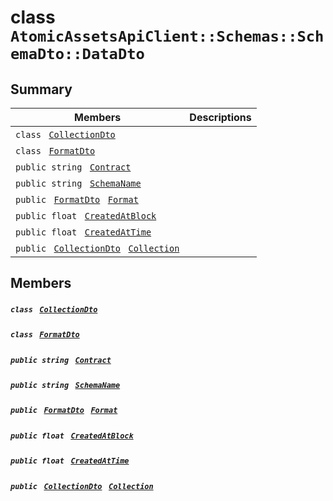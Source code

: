 # class `AtomicAssetsApiClient::Schemas::SchemaDto::DataDto` 

## Summary

 Members                                | Descriptions                                
----------------------------------------|---------------------------------------------
`class ` [`CollectionDto`](.github/workflows/documentation/md/AtomicAssetsApiClient--Schemas--SchemaDto--DataDto--CollectionDto.md#class_atomic_assets_api_client_1_1_schemas_1_1_schema_dto_1_1_data_dto_1_1_collection_dto)        | 
`class ` [`FormatDto`](.github/workflows/documentation/md/AtomicAssetsApiClient--Schemas--SchemaDto--DataDto--FormatDto.md#class_atomic_assets_api_client_1_1_schemas_1_1_schema_dto_1_1_data_dto_1_1_format_dto)        | 
`public string ` [`Contract`](#class_atomic_assets_api_client_1_1_schemas_1_1_schema_dto_1_1_data_dto_1a9b4baf8484b98d89513d7776a8877d0e) | 
`public string ` [`SchemaName`](#class_atomic_assets_api_client_1_1_schemas_1_1_schema_dto_1_1_data_dto_1a50d439f0d7b1835a13ec1f4da383f957) | 
`public ` [`FormatDto`](.github/workflows/documentation/md/AtomicAssetsApiClient--Schemas--SchemaDto--DataDto--FormatDto.md#class_atomic_assets_api_client_1_1_schemas_1_1_schema_dto_1_1_data_dto_1_1_format_dto)` ` [`Format`](#class_atomic_assets_api_client_1_1_schemas_1_1_schema_dto_1_1_data_dto_1ab4fe4d63207a5184d9e0c8a5aa54891c) | 
`public float ` [`CreatedAtBlock`](#class_atomic_assets_api_client_1_1_schemas_1_1_schema_dto_1_1_data_dto_1a0caa720646d595f07067fcc6c44a4b2e) | 
`public float ` [`CreatedAtTime`](#class_atomic_assets_api_client_1_1_schemas_1_1_schema_dto_1_1_data_dto_1a14bdb6268c108cfc8647325d8aff2078) | 
`public ` [`CollectionDto`](.github/workflows/documentation/md/AtomicAssetsApiClient--Schemas--SchemaDto--DataDto--CollectionDto.md#class_atomic_assets_api_client_1_1_schemas_1_1_schema_dto_1_1_data_dto_1_1_collection_dto)` ` [`Collection`](#class_atomic_assets_api_client_1_1_schemas_1_1_schema_dto_1_1_data_dto_1ac6d9b0c1cef1d8ad020fa9b6fc1c3319) | 

## Members

##### `class ` [`CollectionDto`](.github/workflows/documentation/md/AtomicAssetsApiClient--Schemas--SchemaDto--DataDto--CollectionDto.md#class_atomic_assets_api_client_1_1_schemas_1_1_schema_dto_1_1_data_dto_1_1_collection_dto) 

##### `class ` [`FormatDto`](.github/workflows/documentation/md/AtomicAssetsApiClient--Schemas--SchemaDto--DataDto--FormatDto.md#class_atomic_assets_api_client_1_1_schemas_1_1_schema_dto_1_1_data_dto_1_1_format_dto) 

##### `public string ` [`Contract`](#class_atomic_assets_api_client_1_1_schemas_1_1_schema_dto_1_1_data_dto_1a9b4baf8484b98d89513d7776a8877d0e) 

##### `public string ` [`SchemaName`](#class_atomic_assets_api_client_1_1_schemas_1_1_schema_dto_1_1_data_dto_1a50d439f0d7b1835a13ec1f4da383f957) 

##### `public ` [`FormatDto`](.github/workflows/documentation/md/AtomicAssetsApiClient--Schemas--SchemaDto--DataDto--FormatDto.md#class_atomic_assets_api_client_1_1_schemas_1_1_schema_dto_1_1_data_dto_1_1_format_dto)` ` [`Format`](#class_atomic_assets_api_client_1_1_schemas_1_1_schema_dto_1_1_data_dto_1ab4fe4d63207a5184d9e0c8a5aa54891c) 

##### `public float ` [`CreatedAtBlock`](#class_atomic_assets_api_client_1_1_schemas_1_1_schema_dto_1_1_data_dto_1a0caa720646d595f07067fcc6c44a4b2e) 

##### `public float ` [`CreatedAtTime`](#class_atomic_assets_api_client_1_1_schemas_1_1_schema_dto_1_1_data_dto_1a14bdb6268c108cfc8647325d8aff2078) 

##### `public ` [`CollectionDto`](.github/workflows/documentation/md/AtomicAssetsApiClient--Schemas--SchemaDto--DataDto--CollectionDto.md#class_atomic_assets_api_client_1_1_schemas_1_1_schema_dto_1_1_data_dto_1_1_collection_dto)` ` [`Collection`](#class_atomic_assets_api_client_1_1_schemas_1_1_schema_dto_1_1_data_dto_1ac6d9b0c1cef1d8ad020fa9b6fc1c3319) 

